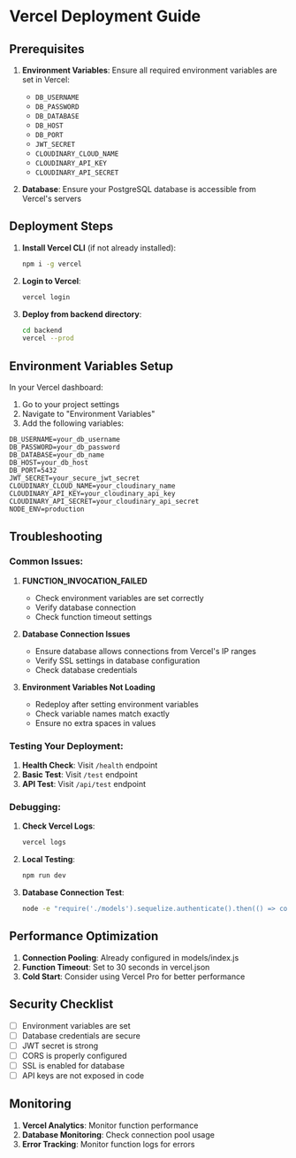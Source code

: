# Vercel Deployment Guide

## Prerequisites

1. **Environment Variables**: Ensure all required environment variables are set in Vercel:
   - `DB_USERNAME`
   - `DB_PASSWORD`
   - `DB_DATABASE`
   - `DB_HOST`
   - `DB_PORT`
   - `JWT_SECRET`
   - `CLOUDINARY_CLOUD_NAME`
   - `CLOUDINARY_API_KEY`
   - `CLOUDINARY_API_SECRET`

2. **Database**: Ensure your PostgreSQL database is accessible from Vercel's servers

## Deployment Steps

1. **Install Vercel CLI** (if not already installed):
   ```bash
   npm i -g vercel
   ```

2. **Login to Vercel**:
   ```bash
   vercel login
   ```

3. **Deploy from backend directory**:
   ```bash
   cd backend
   vercel --prod
   ```

## Environment Variables Setup

In your Vercel dashboard:

1. Go to your project settings
2. Navigate to "Environment Variables"
3. Add the following variables:

```
DB_USERNAME=your_db_username
DB_PASSWORD=your_db_password
DB_DATABASE=your_db_name
DB_HOST=your_db_host
DB_PORT=5432
JWT_SECRET=your_secure_jwt_secret
CLOUDINARY_CLOUD_NAME=your_cloudinary_name
CLOUDINARY_API_KEY=your_cloudinary_api_key
CLOUDINARY_API_SECRET=your_cloudinary_api_secret
NODE_ENV=production
```

## Troubleshooting

### Common Issues:

1. **FUNCTION_INVOCATION_FAILED**
   - Check environment variables are set correctly
   - Verify database connection
   - Check function timeout settings

2. **Database Connection Issues**
   - Ensure database allows connections from Vercel's IP ranges
   - Verify SSL settings in database configuration
   - Check database credentials

3. **Environment Variables Not Loading**
   - Redeploy after setting environment variables
   - Check variable names match exactly
   - Ensure no extra spaces in values

### Testing Your Deployment:

1. **Health Check**: Visit `/health` endpoint
2. **Basic Test**: Visit `/test` endpoint
3. **API Test**: Visit `/api/test` endpoint

### Debugging:

1. **Check Vercel Logs**:
   ```bash
   vercel logs
   ```

2. **Local Testing**:
   ```bash
   npm run dev
   ```

3. **Database Connection Test**:
   ```bash
   node -e "require('./models').sequelize.authenticate().then(() => console.log('DB OK')).catch(console.error)"
   ```

## Performance Optimization

1. **Connection Pooling**: Already configured in models/index.js
2. **Function Timeout**: Set to 30 seconds in vercel.json
3. **Cold Start**: Consider using Vercel Pro for better performance

## Security Checklist

- [ ] Environment variables are set
- [ ] Database credentials are secure
- [ ] JWT secret is strong
- [ ] CORS is properly configured
- [ ] SSL is enabled for database
- [ ] API keys are not exposed in code

## Monitoring

1. **Vercel Analytics**: Monitor function performance
2. **Database Monitoring**: Check connection pool usage
3. **Error Tracking**: Monitor function logs for errors 
